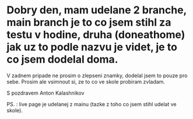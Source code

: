 # Dobry den, mam udelane 2 branche, main branch je to co jsem stihl za testu v hodine, druha (doneathome) jak uz to podle nazvu je videt, je to co jsem dodelal doma. 
V zadnem pripade ne prosim o zlepseni znamky, dodelal jsem to pouze pro sebe. 
Prosim ale vsimnout si, ze to co ve skole probiram zvladam.

S pozdravem Anton Kalashnikov

PS. : live page je udelanej z mainu (tazke z toho co jsem stihl udelat ve skole). 
